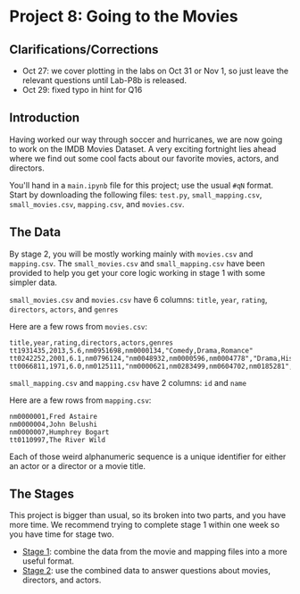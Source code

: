 # Project 8: Going to the Movies

## Clarifications/Corrections

* Oct 27: we cover plotting in the labs on Oct 31 or Nov 1, so just leave the relevant questions until Lab-P8b is released.
* Oct 29: fixed typo in hint for Q16

## Introduction

Having worked our way through soccer and hurricanes, we are now going
to work on the IMDB Movies Dataset. A very exciting fortnight lies
ahead where we find out some cool facts about our favorite movies,
actors, and directors.

You'll hand in a `main.ipynb` file for this project; use the usual
`#qN` format.  Start by downloading the following files: `test.py`,
`small_mapping.csv`, `small_movies.csv`, `mapping.csv`, and
`movies.csv`.

## The Data

By stage 2, you will be mostly working mainly with `movies.csv` and
`mapping.csv`. The `small_movies.csv` and `small_mapping.csv` have
been provided to help you get your core logic working in stage 1 with
some simpler data.

`small_movies.csv` and `movies.csv` have 6 columns: `title`, `year`, `rating`, `directors`, `actors`, and `genres`

Here are a few rows from `movies.csv`:
```
title,year,rating,directors,actors,genres
tt1931435,2013,5.6,nm0951698,nm0000134,"Comedy,Drama,Romance"
tt0242252,2001,6.1,nm0796124,"nm0048932,nm0000596,nm0004778","Drama,History,Romance"
tt0066811,1971,6.0,nm0125111,"nm0000621,nm0283499,nm0604702,nm0185281","Comedy,Family"
```

`small_mapping.csv` and `mapping.csv` have 2 columns: `id` and `name`

Here are a few rows from `mapping.csv`:

```
nm0000001,Fred Astaire
nm0000004,John Belushi
nm0000007,Humphrey Bogart
tt0110997,The River Wild
```

Each of those weird alphanumeric sequence is a unique identifier for
either an actor or a director or a movie title.

## The Stages

This project is bigger than usual, so its broken into two parts, and
you have more time.  We recommend trying to complete stage 1 within
one week so you have time for stage two.

* [Stage 1](stage1.md): combine the data from the movie and mapping files into a more useful format.
* [Stage 2](stage2.md): use the combined data to answer questions about movies, directors, and actors.
